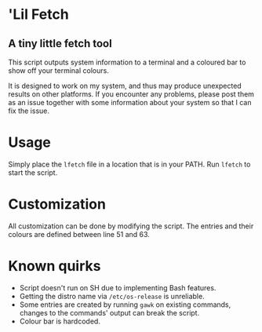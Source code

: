 # 'Lil Fetch
## A tiny little fetch tool

This script outputs system information to a terminal and a coloured bar to show off your terminal colours.

It is designed to work on my system, and thus may produce unexpected results on other platforms. If you encounter any problems, please post them as an issue together with some information about your system so that I can fix the issue.

# Usage

Simply place the `lfetch` file in a location that is in your PATH. Run `lfetch` to start the script.

# Customization

All customization can be done by modifying the script. The entries and their colours are defined between line 51 and 63.

# Known quirks

- Script doesn't run on SH due to implementing Bash features.
- Getting the distro name via `/etc/os-release` is unreliable.
- Some entries are created by running `gawk` on existing commands, changes to the commands' output can break the script.
- Colour bar is hardcoded.
